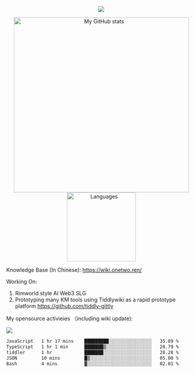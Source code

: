 <a href="https://github.com/linonetwo">
    <p align="center">
        <img src="https://github-profile-trophy.vercel.app/?username=linonetwo&column=7&theme=onedark"/>
    </p>
</a>
<a align="center" href="https://github.com/linonetwo">
  <p align="center">
    <img src="https://github-readme-stats.vercel.app/api?username=linonetwo&show_icons=true&count_private=true" alt="My GitHub stats" width="465"/>
    <img src="https://github-readme-stats.vercel.app/api/top-langs/?username=linonetwo&layout=compact&langs_count=10" alt="Languages" height="183">
  </p>
</a>

Knowledge Base (In Chinese): https://wiki.onetwo.ren/

Working On: 

1. Rimworld style AI Web3 SLG
1. Prototyping many KM tools using Tiddlywiki as a rapid prototype platform https://github.com/tiddly-gittly

My opensource activieies （including wiki update):

![](https://visitor-badge.glitch.me/badge?page_id=linonetwo.linonetwo)

<!--START_SECTION:waka-->

```txt
JavaScript   1 hr 17 mins    █████████░░░░░░░░░░░░░░░░   35.89 %
TypeScript   1 hr 1 min      ███████▒░░░░░░░░░░░░░░░░░   28.79 %
tiddler      1 hr            ███████░░░░░░░░░░░░░░░░░░   28.28 %
JSON         10 mins         █▒░░░░░░░░░░░░░░░░░░░░░░░   05.00 %
Bash         4 mins          ▓░░░░░░░░░░░░░░░░░░░░░░░░   02.01 %
```

<!--END_SECTION:waka-->
